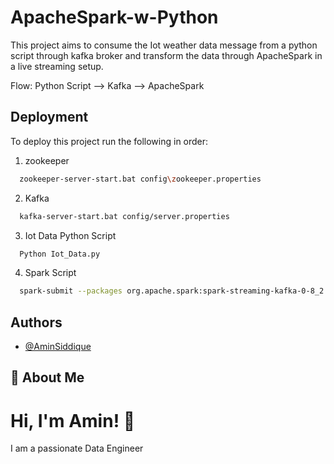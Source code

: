 # ApacheSpark-w-Python

This project aims to consume the Iot weather data message from a python script through kafka broker and transform the data through ApacheSpark in a live streaming setup.

Flow:
Python Script --> Kafka --> ApacheSpark




## Deployment

To deploy this project run the following in order:


1. zookeeper
```bash
  zookeeper-server-start.bat config\zookeeper.properties 
```

2. Kafka 
```bash
  kafka-server-start.bat config/server.properties 

```

3. Iot Data Python Script
```bash
  Python Iot_Data.py
```

4. Spark Script

```bash
  spark-submit --packages org.apache.spark:spark-streaming-kafka-0-8_2.11:2.3.0 spark_kafka.py localhost 9092     

```
## Authors

- [@AminSiddique](https://github.com/Amin-Siddique)

## 🚀 About Me
# Hi, I'm Amin! 👋

I am a passionate Data Engineer 

